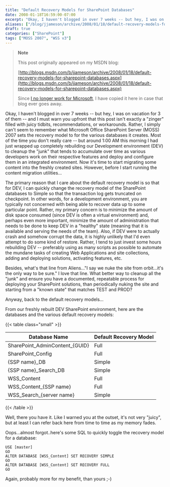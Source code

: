 ```yaml
---
title: "Default Recovery Models for SharePoint Databases"
date: 2008-01-18T16:59:00-07:00
excerpt: "Okay, I haven't blogged in over 7 weeks -- but hey, I was on vacation for 3 of them -- and I must warn you upfront that this post isn't exactly a \"zinger\" filled with juicy tidbits, recommendations, or workarounds. Rather, I simply can't seem to remember..."
aliases: ["/blog/jjameson/archive/2008/01/18/default-recovery-models-for-sharepoint-databases.aspx"]
draft: true
categories: ["SharePoint"]
tags: ["MOSS 2007", "WSS v3"]
---
```


> **Note**
>
> This post originally appeared on my MSDN blog:
>
> [http://blogs.msdn.com/b/jjameson/archive/2008/01/18/default-recovery-models-for-sharepoint-databases.aspx](http://blogs.msdn.com/b/jjameson/archive/2008/01/18/default-recovery-models-for-sharepoint-databases.aspx)
>
> Since
> [I no longer work for Microsoft](/blog/jjameson/2011/09/02/last-day-with-microsoft), I have copied it here in case that blog
> ever goes away.

Okay, I haven't blogged in over 7 weeks -- but hey, I was on vacation for 3 of  them -- and I must warn you upfront that this post isn't exactly a "zinger" filled  with juicy tidbits, recommendations, or workarounds. Rather, I simply can't seem  to remember what Microsoft Office SharePoint Server (MOSS) 2007 sets the recovery  model to for the various databases it creates. Most of the time you don't really  care -- but around 1:00 AM this morning I had just wrapped up completely rebuilding  our Development environment (DEV) to cleanup the "junk" that tends to accumulate  over time as various developers work on their respective features and deploy and  configure them in an integrated environment. Now it's time to start migrating some  content into the freshly created sites. However, before I start running the content  migration utilities...

The primary reason that I care about the default recovery model is so that for  DEV, I can quickly change the recovery model of the SharePoint databases to Simple  so that the transaction log gets truncated on checkpoint. In other words, for a  development environment, you are typically not concerned with being able to recover  data up to some particular point. Rather, my primary concern is to minimize the  amount of disk space consumed (since DEV is often a virtual environment) and, perhaps  even more important, minimize the amount of administration that needs to be done  to keep DEV in a "healthy" state (meaning that it is available and serving the needs  of the team). Also, if DEV were to actually crash and somehow corrupt the data,  it is highly unlikely that I'd even attempt to do some kind of restore. Rather,  I tend to just invest some hours rebuilding DEV -- preferably using as many scripts  as possible to automate the mundane tasks of creating Web Applications and site  collections, adding and deploying solutions, activating features, etc.

Besides, what's that line from Aliens..."I say we nuke the site from orbit...it's  the only way to be sure." I love that line. What better way to cleanup all the "junk"  and ensure you have a documented, repeatable process for deploying your SharePoint  solutions, than periodically nuking the site and starting from a "known state" that  matches TEST and PROD?

Anyway, back to the default recovery models...

From our freshly rebuilt DEV SharePoint environment, here are the databases and  the various default recovery models:

{{< table class="small" >}}

| Database Name | Default Recovery Model |
| --- | --- |
| SharePoint\_AdminContent\_{GUID} | Full |
| SharePoint\_Config | Full |
| {SSP name}\_DB | Simple |
| {SSP name}\_Search\_DB | Simple |
| WSS\_Content | Full |
| WSS\_Content\_{SSP name} | Full |
| WSS\_Search\_{server name} | Simple |

{{< /table >}}

Well, there you have it. Like I warned you at the outset, it's not very "juicy",  but at least I can refer back here from time to time as my memory fades.

Oops...almost forgot..here's some SQL to quickly toggle the recovery model for  a database:

```
USE [master]
GO
ALTER DATABASE [WSS_Content] SET RECOVERY SIMPLE
GO
ALTER DATABASE [WSS_Content] SET RECOVERY FULL
GO
```

Again, probably more for my benefit, than yours ;-)

